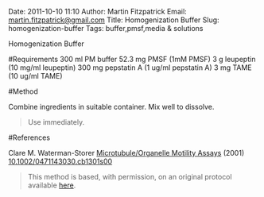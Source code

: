 Date: 2011-10-10 11:10
Author: Martin Fitzpatrick
Email: martin.fitzpatrick@gmail.com
Title: Homogenization Buffer
Slug: homogenization-buffer
Tags: buffer,pmsf,media &amp; solutions

Homogenization Buffer





#Requirements
300 ml PM buffer
52.3 mg PMSF (1mM PMSF)
3 g leupeptin (10 mg/ml leupeptin)
300 mg pepstatin A (1 ug/ml pepstatin A)
3 mg TAME (10 ug/ml TAME) 

#Method

Combine ingredients in suitable container. Mix well to dissolve.


>Use immediately.




#References


Clare M. Waterman-Storer [Microtubule/Organelle Motility Assays](http://dx.doi.org/10.1002/0471143030.cb1301s00)  (2001)
[10.1002/0471143030.cb1301s00](http://dx.doi.org/10.1002/0471143030.cb1301s00)





>This method is based, with permission, on an original protocol available [here](doi:10.1002/0471143030.cb1301s00).

